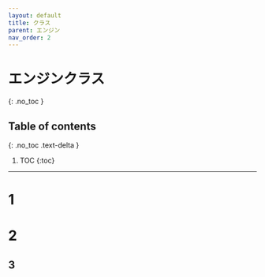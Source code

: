 ```yaml
---
layout: default
title: クラス
parent: エンジン
nav_order: 2
---
```


# エンジンクラス
{: .no_toc }

## Table of contents
{: .no_toc .text-delta }

1. TOC
{:toc}

---

# 1

# 2

## 3